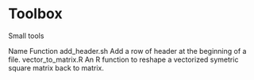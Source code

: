 # Toolbox
Small tools

Name                  Function
add_header.sh         Add a row of header at the beginning of a file.
vector_to_matrix.R    An R function to reshape a vectorized symetric square matrix back to matrix.
